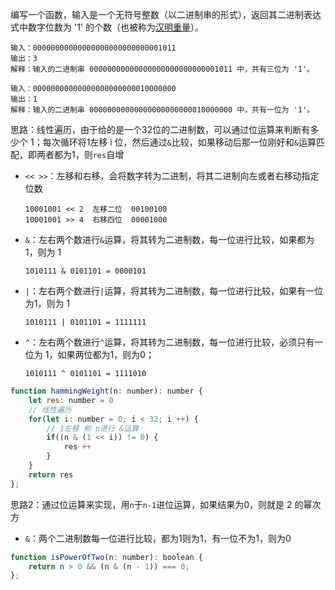 编写一个函数，输入是一个无符号整数（以二进制串的形式），返回其二进制表达式中数字位数为 '1' 的个数（也被称为[汉明重量](https://baike.baidu.com/item/汉明重量)）。

```
输入：00000000000000000000000000001011
输出：3
解释：输入的二进制串 00000000000000000000000000001011 中，共有三位为 '1'。

输入：00000000000000000000000010000000
输出：1
解释：输入的二进制串 00000000000000000000000010000000 中，共有一位为 '1'。
```

思路：线性遍历，由于给的是一个32位的二进制数，可以通过位运算来判断有多少个 1；每次循环将1左移 i 位，然后通过`&`比较，如果移动后那一位刚好和`&`运算匹配，即两者都为1，则`res`自增

* `<< >>`：左移和右移，会将数字转为二进制，将其二进制向左或者右移动指定位数

  ```
  10001001 << 2  左移二位  00100100
  10001001 >> 4  右移四位  00001000
  ```

* `&`：左右两个数进行`&`运算，将其转为二进制数，每一位进行比较，如果都为 1，则为 1

  ```
  1010111 & 0101101 = 0000101
  ```

* `|`：左右两个数进行`|`运算，将其转为二进制数，每一位进行比较，如果有一位为1，则为 1

  ```
  1010111 | 0101101 = 1111111
  ```

* `^`：左右两个数进行`^`运算，将其转为二进制数，每一位进行比较，必须只有一位为 1，如果两位都为1，则为0；

  ```
  1010111 ^ 0101101 = 1111010
  ```

```js
function hammingWeight(n: number): number {
    let res: number = 0
    // 线性遍历
    for(let i: number = 0; i < 32; i ++) {
        // 1左移 和 n进行 &运算
        if((n & (1 << i)) != 0) {
            res ++
        }
    }
    return res
};
```

思路2：通过位运算来实现，用`n`于`n-1`进位运算，如果结果为0，则就是 2 的幂次方

* `&`：两个二进制数每一位进行比较，都为1则为1，有一位不为1，则为0

```js
function isPowerOfTwo(n: number): boolean {
    return n > 0 && (n & (n - 1)) === 0;
};
```

